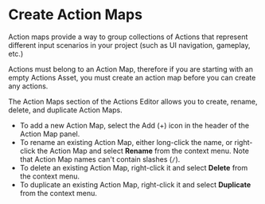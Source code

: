 # Create Action Maps

Action maps provide a way to group collections of Actions that represent different input scenarios in your project (such as UI navigation, gameplay, etc.)

Actions must belong to an Action Map, therefore if you are starting with an empty Actions Asset, you must create an action map before you can create any actions.

The Action Maps section of the Actions Editor allows you to create, rename, delete, and duplicate Action Maps.

* To add a new Action Map, select the Add (+) icon in the header of the Action Map panel.
* To rename an existing Action Map, either long-click the name, or right-click the Action Map and select __Rename__ from the context menu. Note that Action Map names can't contain slashes  (`/`).
* To delete an existing Action Map, right-click it and select __Delete__ from the context menu.
* To duplicate an existing Action Map, right-click it and select __Duplicate__ from the context menu.
